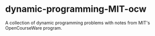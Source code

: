 # dynamic-programming-MIT-ocw
A collection of dynamic programming problems with notes from MIT's OpenCourseWare program.
